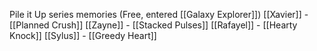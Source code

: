 
Pile it Up series memories (Free, entered [[Galaxy Explorer]])
[[Xavier]] - [[Planned Crush]]
[[Zayne]] - [[Stacked Pulses]]
[[Rafayel]] - [[Hearty Knock]]
[[Sylus]] - [[Greedy Heart]]